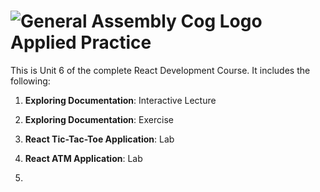 # ![General Assembly Cog Logo](https://ga-dash.s3.amazonaws.com/production/assets/logo-9f88ae6c9c3871690e33280fcf557f33.png)  Applied Practice

This is Unit 6 of the complete React Development Course. It includes the following:

1) **Exploring Documentation**: Interactive Lecture

2) **Exploring Documentation**: Exercise 

3) **React Tic-Tac-Toe Application**: Lab

4) **React ATM Application**: Lab

5) 
